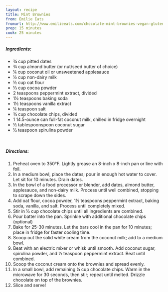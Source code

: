 ```yaml
---
layout: recipe
title: Mint Brownies
from: Emilie Eats
fromurl: http://www.emilieeats.com/chocolate-mint-brownies-vegan-gluten-free/
prep: 15 minutes
cook: 25 minutes
---
```


##### Ingredients:

* ¾ cup pitted dates
* ¾ cup almond butter (or nut/seed butter of choice)
* ¼ cup coconut oil or unsweetened applesauce
* ½ cup non-dairy milk
* ½ cup oat flour
* ⅓ cup cocoa powder
* 2 teaspoons peppermint extract, divided
* 1½ teaspoons baking soda
* 1½ teaspoons vanilla extract
* ¼ teaspoon salt
* ¾ cup chocolate chips, divided
* 1 14.5-ounce can full-fat coconut milk, chilled in fridge overnight
* ½ tablespoonspoon coconut sugar
* ½ teaspoon spirulina powder

<br>

##### Directions:

1. Preheat oven to 350°F. Lightly grease an 8-inch x 8-inch pan or line with foil.
2. In a medium bowl, place the dates; pour in enough hot water to cover. Let sit for 10 minutes. Drain dates.
3. In the bowl of a food processor or blender, add dates, almond butter, applesauce, and non-dairy milk. Process until well combined, stopping to scrape down the sides.
4. Add oat flour, cocoa powder, 1½ teaspoons peppermint extract, baking soda, vanilla, and salt. Process until completely mixed.
5. Stir in ½ cup chocolate chips until all ingredients are combined.
6. Pour batter into the pan. Sprinkle with additional chocolate chips (optional)
7. Bake for 25-30 minutes. Let the bars cool in the pan for 10 minutes; place in fridge for faster cooling time.
8. Scoop out the solid white cream from the coconut milk; add to a medium bowl. 
9. Beat with an electric mixer or whisk until smooth. Add coconut sugar, spirulina powder, and ½ teaspoon peppermint extract. Beat until combined.
10. Scoop the coconut cream onto the brownies and spread evenly.
11. In a small bowl, add remaining ¼ cup chocolate chips. Warm in the microwave for 30 seconds, then stir; repeat until melted. Drizzle chocolate on top of the brownies.
12. Slice and serve!
